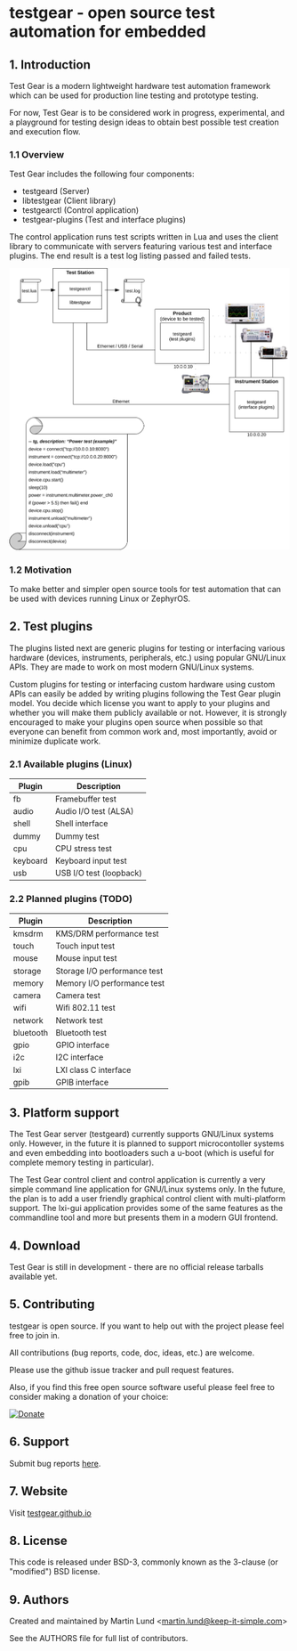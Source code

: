 # testgear - open source test automation for embedded

## 1. Introduction

Test Gear is a modern lightweight hardware test automation framework which can
be used for production line testing and prototype testing.

For now, Test Gear is to be considered work in progress, experimental, and a
playground for testing design ideas to obtain best possible test creation and
execution flow.


### 1.1 Overview

Test Gear includes the following four components:

 * testgeard (Server)
 * libtestgear (Client library)
 * testgearctl (Control application)
 * testgear-plugins (Test and interface plugins)

The control application runs test scripts written in Lua and uses the client
library to communicate with servers featuring various test and interface
plugins. The end result is a test log listing passed and failed tests.

![Test Gear Overview](profile/images/testgear-overview.png)


### 1.2 Motivation

To make better and simpler open source tools for test automation that can be
used with devices running Linux or ZephyrOS.


## 2. Test plugins

The plugins listed next are generic plugins for testing or interfacing various
hardware (devices, instruments, peripherals, etc.) using popular GNU/Linux APIs.
They are made to work on most modern GNU/Linux systems.

Custom plugins for testing or interfacing custom hardware using custom APIs can
easily be added by writing plugins following the Test Gear plugin model. You
decide which license you want to apply to your plugins and whether you will make
them publicly available or not. However, it is strongly encouraged to make your
plugins open source when possible so that everyone can benefit from common work
and, most importantly, avoid or minimize duplicate work.


### 2.1 Available plugins (Linux)

| Plugin                     | Description                  |
|----------------------------|------------------------------|
| fb                         | Framebuffer test             |
| audio                      | Audio I/O test (ALSA)        |
| shell                      | Shell interface              |
| dummy                      | Dummy test                   |
| cpu                        | CPU stress test              |
| keyboard                   | Keyboard input test          |
| usb                        | USB I/O test (loopback)      |

### 2.2 Planned plugins (TODO)

| Plugin                     | Description                  |
|----------------------------|------------------------------|
| kmsdrm                     | KMS/DRM performance test     |
| touch                      | Touch input test             |
| mouse                      | Mouse input test             |
| storage                    | Storage I/O performance test |
| memory                     | Memory I/O performance test  |
| camera                     | Camera test                  |
| wifi                       | Wifi 802.11 test             |
| network                    | Network test                 |
| bluetooth                  | Bluetooth test               |
| gpio                       | GPIO interface               |
| i2c                        | I2C interface                |
| lxi                        | LXI class C interface        |
| gpib                       | GPIB interface               |


## 3. Platform support

The Test Gear server (testgeard) currently supports GNU/Linux systems only.
However, in the future it is planned to support microcontoller systems and even
embedding into bootloaders such a u-boot (which is useful for complete memory
        testing in particular).

The Test Gear control client and control application is currently a very simple
command line application for GNU/Linux systems only. In the future, the plan is
to add a user friendly graphical control client with multi-platform support. The
lxi-gui application provides some of the same features as the commandline tool
and more but presents them in a modern GUI frontend.


## 4. Download

Test Gear is still in development - there are no official release tarballs available yet.

## 5. Contributing

testgear is open source. If you want to help out with the project please feel
free to join in.

All contributions (bug reports, code, doc, ideas, etc.) are welcome.

Please use the github issue tracker and pull request features.

Also, if you find this free open source software useful please feel free to
consider making a donation of your choice:

[![Donate](images/Paypal.png)](https://www.paypal.me/lundmar)

## 6. Support

Submit bug reports [here](https://github.com/testgear/issues).

## 7. Website

Visit [testgear.github.io](https://testgear.github.io)


## 8. License

This code is released under BSD-3, commonly known as the 3-clause (or
"modified") BSD license.

## 9. Authors

Created and maintained by Martin Lund \<martin.lund@keep-it-simple.com>

See the AUTHORS file for full list of contributors.

